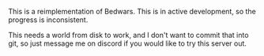 This is a reimplementation of Bedwars. This is in active development,
so the progress is inconsistent.

This needs a world from disk to work, and I don't want to commit that
into git, so just message me on discord if you would like to try this
server out.
